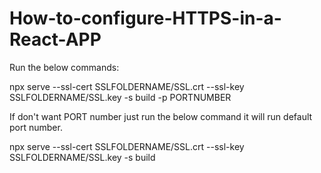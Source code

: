 # How-to-configure-HTTPS-in-a-React-APP

Run the below commands:

npx serve --ssl-cert SSLFOLDERNAME/SSL.crt --ssl-key SSLFOLDERNAME/SSL.key -s build -p PORTNUMBER

If don't want PORT number just run the below command it will run default port number.

npx serve --ssl-cert SSLFOLDERNAME/SSL.crt --ssl-key SSLFOLDERNAME/SSL.key -s build



